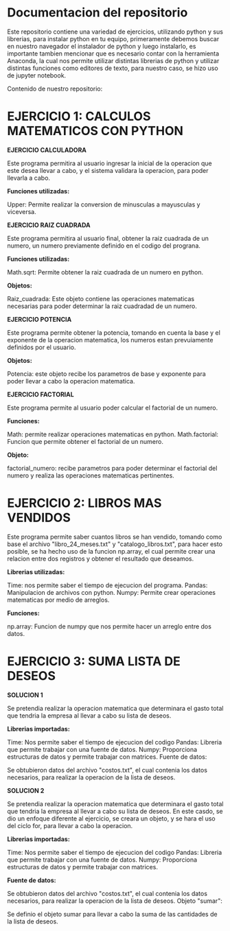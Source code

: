 # Documentacion del repositorio
 
Este repositorio contiene una variedad de ejercicios, utilizando python y sus librerias, para instalar python en tu equipo, primeramente debemos buscar en nuestro navegador el instalador de python y luego instalarlo, es importante tambien mencionar que es necesario contar con la herramienta Anaconda, la cual nos permite utilizar distintas librerias de python y utilizar distintas funciones como editores de texto, para nuestro caso, se hizo uso de jupyter notebook.

Contenido de nuestro repositorio:

# EJERCICIO 1: CALCULOS MATEMATICOS CON PYTHON

**EJERCICIO CALCULADORA**

Este programa permitira al usuario ingresar la inicial de la operacion que este desea llevar a cabo, y el sistema validara la operacion, para poder llevarla a cabo.

**Funciones utilizadas:**

Upper: Permite realizar la conversion de minusculas a mayusculas y viceversa.



**EJERCICIO RAIZ CUADRADA**

Este programa permitira al usuario final, obtener la raiz cuadrada de un numero, un numero previamente definido en el codigo del prograna.

**Funciones utilizadas:**

Math.sqrt: Permite obtener la raiz cuadrada de un numero en python.

**Objetos:**

Raiz_cuadrada: Este objeto contiene las operaciones matematicas necesarias para poder determinar la raiz cuadradad de un numero.



**EJERCICIO POTENCIA**

Este programa permite obtener la potencia, tomando en cuenta la base y el exponente de la operacion matematica, los numeros estan prevuiamente definidos por el usuario.


**Objetos:**

Potencia: este objeto recibe los parametros de base y exponente para poder llevar a cabo la operacion matematica.


**EJERCICIO FACTORIAL**

Este programa permite al usuario poder calcular el factorial de un numero.

**Funciones:**

Math: permite realizar operaciones matematicas en python.
Math.factorial: Funcion que permite obtener el factorial de un numero.

**Objeto:**

factorial_numero: recibe parametros para poder determinar el factorial del numero y realiza las operaciones matematicas pertinentes.

# EJERCICIO 2: LIBROS MAS VENDIDOS

Este programa permite saber cuantos libros se han vendido, tomando como base el archivo "libro_24_meses.txt" y "catalogo_libros.txt", para hacer esto posible, se ha hecho uso de la funcion np.array, el cual permite crear una relacion entre dos registros y obtener el resultado que deseamos.

**Librerias utilizadas:**

Time: nos permite saber el tiempo de ejecucion del programa.
Pandas: Manipulacion de archivos con python.
Numpy: Permite crear operaciones matematicas por medio de arreglos.

**Funciones:**

np.array: Funcion de numpy que nos permite hacer un arreglo entre dos datos.

# EJERCICIO 3: SUMA LISTA DE DESEOS

**SOLUCION 1**

Se pretendia realizar la operacion matematica que determinara el gasto total que tendria la empresa al llevar a cabo su lista de deseos.

**Librerias importadas:**

Time: Nos permite saber el tiempo de ejecucion del codigo
Pandas: Libreria que permite trabajar con una fuente de datos.
Numpy: Proporciona estructuras de datos y permite trabajar con matrices.
Fuente de datos:

Se obtubieron datos del archivo "costos.txt", el cual contenia los datos necesarios, para realizar la operacion de la lista de deseos.

**SOLUCION 2**

Se pretendia realizar la operacion matematica que determinara el gasto total que tendria la empresa al llevar a cabo su lista de deseos. En este casdo, se dio un enfoque diferente al ejercicio, se creara un objeto, y se hara el uso del ciclo for, para llevar a cabo la operacion.

**Librerias importadas:**

Time: Nos permite saber el tiempo de ejecucion del codigo
Pandas: Libreria que permite trabajar con una fuente de datos.
Numpy: Proporciona estructuras de datos y permite trabajar con matrices.

**Fuente de datos:**

Se obtubieron datos del archivo "costos.txt", el cual contenia los datos necesarios, para realizar la operacion de la lista de deseos.
Objeto "sumar":

Se definio el objeto sumar para llevar a cabo la suma de las cantidades de la lista de deseos.













